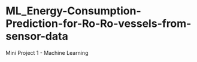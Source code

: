 # ML_Energy-Consumption-Prediction-for-Ro-Ro-vessels-from-sensor-data
Mini Project 1 - Machine Learning
